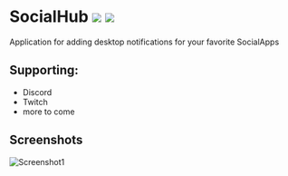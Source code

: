 SocialHub <a href="https://travis-ci.org/Nyasaki/SocialHub"><img src="https://travis-ci.org/Nyasaki/SocialHub.svg?branch=master"></a> <a href="https://discord.gg/tNHHMux"><img src="https://img.shields.io/badge/Discord-Nyasaki-blue.svg"></a>
=========
Application for adding desktop notifications for your favorite SocialApps


Supporting:
-----------
- Discord
- Twitch
- more to come


Screenshots
-----------
![Screenshot1](https://i.imgur.com/pyAJqgN.png)
